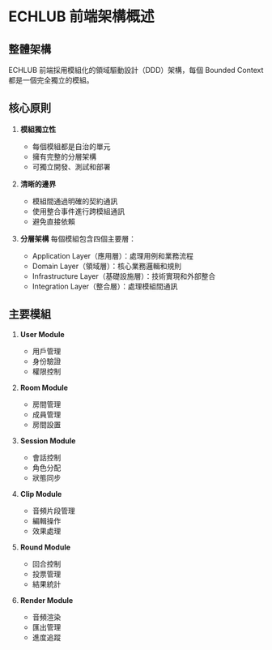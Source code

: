 # ECHLUB 前端架構概述

## 整體架構

ECHLUB 前端採用模組化的領域驅動設計（DDD）架構，每個 Bounded Context 都是一個完全獨立的模組。

## 核心原則

1. **模組獨立性**
   - 每個模組都是自治的單元
   - 擁有完整的分層架構
   - 可獨立開發、測試和部署

2. **清晰的邊界**
   - 模組間通過明確的契約通訊
   - 使用整合事件進行跨模組通訊
   - 避免直接依賴

3. **分層架構**
   每個模組包含四個主要層：
   - Application Layer（應用層）：處理用例和業務流程
   - Domain Layer（領域層）：核心業務邏輯和規則
   - Infrastructure Layer（基礎設施層）：技術實現和外部整合
   - Integration Layer（整合層）：處理模組間通訊

## 主要模組

1. **User Module**
   - 用戶管理
   - 身份驗證
   - 權限控制

2. **Room Module**
   - 房間管理
   - 成員管理
   - 房間設置

3. **Session Module**
   - 會話控制
   - 角色分配
   - 狀態同步

4. **Clip Module**
   - 音頻片段管理
   - 編輯操作
   - 效果處理

5. **Round Module**
   - 回合控制
   - 投票管理
   - 結果統計

6. **Render Module**
   - 音頻渲染
   - 匯出管理
   - 進度追蹤 
